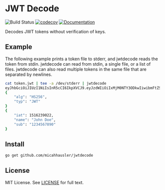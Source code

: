 # JWT Decode

![Build Status](https://github.com/micahhausler/jwtdecode/actions/workflows/test.yml/badge.svg?branch=master)
[![codecov](https://codecov.io/gh/micahhausler/jwtdecode/branch/master/graph/badge.svg)](https://codecov.io/gh/micahhausler/jwtdecode)
[![Documentation](https://pkg.go.dev/github.com/micahhausler/jwtdecode?status.svg)](https://pkg.go.dev/github.com/micahhausler/jwtdecode)

Decodes JWT tokens without verification of keys.

## Example

The following example prints a token file to stderr, and jwtdecode reads the
token from stdin. jwtdecode can read from stdin, a single file, or a list of
files. jwtdecode can also read multiple tokens in the same file that are
separated by newlines.

```bash
cat token.jwt | tee -a /dev/stderr | jwtdecode
eyJhbGciOiJIUzI1NiIsInR5cCI6IkpXVCJ9.eyJzdWIiOiIxMjM0NTY3ODkwIiwibmFtZSI6IkpvaG4gRG9lIiwiaWF0IjoxNTE2MjM5MDIyfQ.SflKxwRJSMeKKF2QT4fwpMeJf36POk6yJV_adQssw5c
{
    "alg": "HS256",
    "typ": "JWT"
}
{
    "iat": 1516239022,
    "name": "John Doe",
    "sub": "1234567890"
}
```

## Install

```bash
go get github.com/micahhausler/jwtdecode
```

## License

MIT License. See [LICENSE](LICENSE) for full text.
